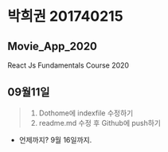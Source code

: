 # 박희권 201740215
## Movie_App_2020

React Js Fundamentals Course 2020

## 09월11일
>1. Dothome에 indexfile 수정하기
>2. readme.md 수정 후 Github에 push하기
* 언제까지? 9월 16일까지.